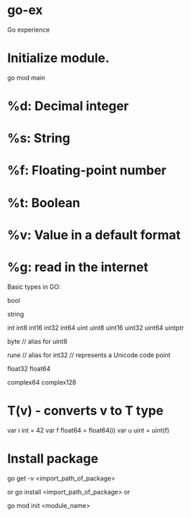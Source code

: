 # go-ex
Go experience

# Initialize module.

go mod main

# %d: Decimal integer
# %s: String
# %f: Floating-point number
# %t: Boolean
# %v: Value in a default format
# %g: read in the internet

Basic types in GO:

bool

string

int  int8  int16  int32  int64
uint uint8 uint16 uint32 uint64 uintptr

byte // alias for uint8

rune // alias for int32
     // represents a Unicode code point

float32 float64

complex64 complex128

# T(v) - converts v to T type

var i int = 42
var f float64 = float64(i)
var u uint = uint(f)


# Install package
go get -v <import_path_of_package>

or
go install <import_path_of_package>
or

go mod init <module_name>